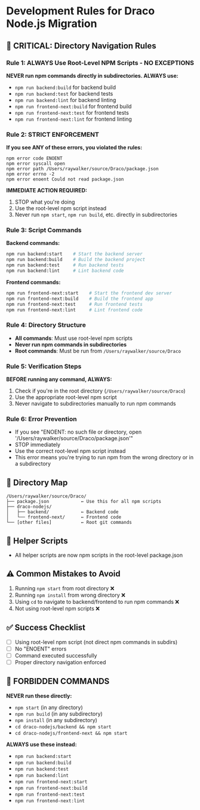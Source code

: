 # Development Rules for Draco Node.js Migration

## 🚨 CRITICAL: Directory Navigation Rules

### Rule 1: ALWAYS Use Root-Level NPM Scripts - NO EXCEPTIONS
**NEVER run npm commands directly in subdirectories. ALWAYS use:**
- `npm run backend:build` for backend build
- `npm run backend:test` for backend tests
- `npm run backend:lint` for backend linting
- `npm run frontend-next:build` for frontend build
- `npm run frontend-next:test` for frontend tests
- `npm run frontend-next:lint` for frontend linting

### Rule 2: STRICT ENFORCEMENT
**If you see ANY of these errors, you violated the rules:**
```
npm error code ENOENT
npm error syscall open
npm error path /Users/raywalker/source/Draco/package.json
npm error errno -2
npm error enoent Could not read package.json
```

**IMMEDIATE ACTION REQUIRED:**
1. STOP what you're doing
2. Use the root-level npm script instead
3. Never run `npm start`, `npm run build`, etc. directly in subdirectories

### Rule 3: Script Commands
**Backend commands:**
```bash
npm run backend:start    # Start the backend server
npm run backend:build    # Build the backend project
npm run backend:test     # Run backend tests
npm run backend:lint     # Lint backend code
```

**Frontend commands:**
```bash
npm run frontend-next:start    # Start the frontend dev server
npm run frontend-next:build    # Build the frontend app
npm run frontend-next:test     # Run frontend tests
npm run frontend-next:lint     # Lint frontend code
```

### Rule 4: Directory Structure
- **All commands**: Must use root-level npm scripts
- **Never run npm commands in subdirectories**
- **Root commands**: Must be run from `/Users/raywalker/source/Draco`

### Rule 5: Verification Steps
**BEFORE running any command, ALWAYS:**
1. Check if you're in the root directory (`/Users/raywalker/source/Draco`)
2. Use the appropriate root-level npm script
3. Never navigate to subdirectories manually to run npm commands

### Rule 6: Error Prevention
- If you see "ENOENT: no such file or directory, open '/Users/raywalker/source/Draco/package.json'"
- STOP immediately
- Use the correct root-level npm script instead
- This error means you're trying to run npm from the wrong directory or in a subdirectory

## 📁 Directory Map
```
/Users/raywalker/source/Draco/
├── package.json            ← Use this for all npm scripts
├── draco-nodejs/
│   ├── backend/            ← Backend code
│   └── frontend-next/      ← Frontend code
└── [other files]           ← Root git commands
```

## 🔧 Helper Scripts
- All helper scripts are now npm scripts in the root-level package.json

## ⚠️ Common Mistakes to Avoid
1. Running `npm start` from root directory ❌
2. Running `npm install` from wrong directory ❌
3. Using `cd` to navigate to backend/frontend to run npm commands ❌
4. Not using root-level npm scripts ❌

## ✅ Success Checklist
- [ ] Using root-level npm script (not direct npm commands in subdirs)
- [ ] No "ENOENT" errors
- [ ] Command executed successfully
- [ ] Proper directory navigation enforced

## 🚫 FORBIDDEN COMMANDS
**NEVER run these directly:**
- `npm start` (in any directory)
- `npm run build` (in any subdirectory)
- `npm install` (in any subdirectory)
- `cd draco-nodejs/backend && npm start`
- `cd draco-nodejs/frontend-next && npm start`

**ALWAYS use these instead:**
- `npm run backend:start`
- `npm run backend:build`
- `npm run backend:test`
- `npm run backend:lint`
- `npm run frontend-next:start`
- `npm run frontend-next:build`
- `npm run frontend-next:test`
- `npm run frontend-next:lint` 